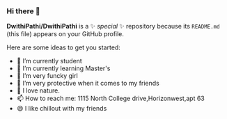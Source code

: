 ### Hi there 👋


**DwithiPathi/DwithiPathi** is a ✨ _special_ ✨ repository because its `README.md` (this file) appears on your GitHub profile.

Here are some ideas to get you started:
- 🔭 I’m currently student
- 🌱 I’m currently learning Master's
- 👯 I’m very funcky girl
- 🤔 I’m very protective when it comes to my friends
- 💬 I love nature.
- 📫 How to reach me: 1115 North College drive,Horizonwest,apt 63
- 😄 I like chillout with my friends


